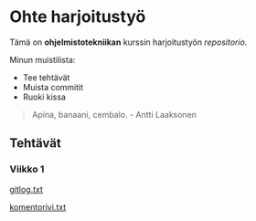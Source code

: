 # Ohte harjoitustyö

Tämä on **ohjelmistotekniikan** kurssin harjoitustyön *repositorio*.

Minun muistilista:

* Tee tehtävät
* Muista commitit
* Ruoki kissa

> Apina, banaani, cembalo. - Antti Laaksonen

## Tehtävät
### Viikko 1
[gitlog.txt](https://github.com/asianomainen/ot-harjoitustyo/blob/master/laskarit/viikko1/gitlog.txt)

[komentorivi.txt](https://github.com/asianomainen/ot-harjoitustyo/blob/master/laskarit/viikko1/komentorivi.txt)
